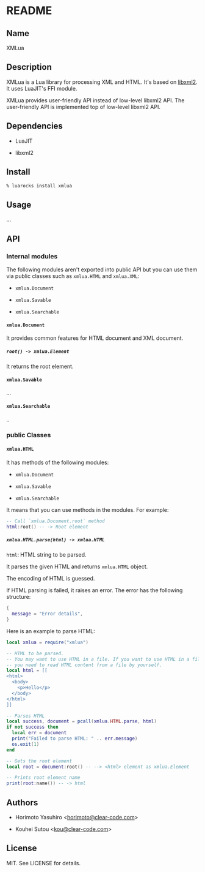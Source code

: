 # README

## Name

XMLua

## Description

XMLua is a Lua library for processing XML and HTML. It's based on
[libxml2](http://xmlsoft.org/). It uses LuaJIT's FFI module.

XMLua provides user-friendly API instead of low-level libxml2 API.
The user-friendly API is implemented top of low-level libxml2 API.

## Dependencies

  * LuaJIT

  * libxml2

## Install

```console
% luarocks install xmlua
```

## Usage

...

## API

### Internal modules

The following modules aren't exported into public API but you can use
them via public classes such as `xmlua.HTML` and `xmlua.XML`:

  * `xmlua.Document`

  * `xmlua.Savable`

  * `xmlua.Searchable`

#### `xmlua.Document`

It provides common features for HTML document and XML document.

##### `root() -> xmlua.Element`

It returns the root element.

#### `xmlua.Savable`

...

#### `xmlua.Searchable`

..

### public Classes

#### `xmlua.HTML`

It has methods of the following modules:

  * `xmlua.Document`

  * `xmlua.Savable`

  * `xmlua.Searchable`

It means that you can use methods in the modules. For example:

```lua
-- Call `xmlua.Document.root` method
html:root() -- -> Root element
```

##### `xmlua.HTML.parse(html) -> xmlua.HTML`

`html`: HTML string to be parsed.

It parses the given HTML and returns `xmlua.HTML` object.

The encoding of HTML is guessed.

If HTML parsing is failed, it raises an error. The error has the
following structure:

```lua
{
  message = "Error details",
}
```

Here is an example to parse HTML:

```lua
local xmlua = require("xmlua")

-- HTML to be parsed.
-- You may want to use HTML in a file. If you want to use HTML in a file,
-- you need to read HTML content from a file by yourself.
local html = [[
<html>
  <body>
    <p>Hello</p>
  </body>
</html>
]]

-- Parses HTML
local success, document = pcall(xmlua.HTML.parse, html)
if not success then
  local err = document
  print("Failed to parse HTML: " .. err.message)
  os.exit(1)
end

-- Gets the root element
local root = document:root() -- --> <html> element as xmlua.Element

-- Prints root element name
print(root:name()) -- -> html
```

## Authors

  * Horimoto Yasuhiro \<horimoto@clear-code.com\>

  * Kouhei Sutou \<kou@clear-code.com\>

## License

MIT. See LICENSE for details.
